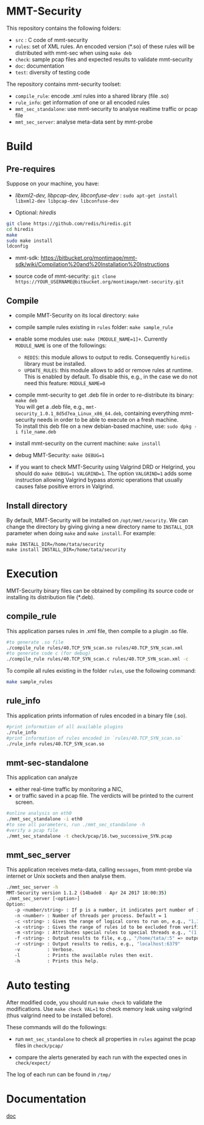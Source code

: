 # MMT-Security

This repository contains the following folders:

- `src` : C code of mmt-security
- `rules`: set of XML rules. An encoded version (*.so) of these rules will be distributed with mmt-sec when using `make deb`
- `check`: sample pcap files and expected results to validate mmt-security
- `doc`: documentation
- `test`: diversity of testing code

The repository contains mmt-security toolset:

- `compile_rule`: encode .xml rules into a shared library (file .so)
- `rule_info`: get information of one or all encoded rules
- `mmt_sec_standalone`: use mmt-security to analyse realtime traffic or pcap file
- `mmt_sec_server`: analyse meta-data sent by mmt-probe

# Build

## Pre-requires

Suppose on your machine, you have:

- *libxml2-dev, libpcap-dev, libconfuse-dev* :  `sudo apt-get install libxml2-dev libpcap-dev libconfuse-dev`

- Optional: *hiredis*

```bash
git clone https://github.com/redis/hiredis.git
cd hiredis
make
sudo make install
ldconfig
```

- mmt-sdk: https://bitbucket.org/montimage/mmt-sdk/wiki/Compilation%20and%20Installation%20Instructions

- source code of mmt-security: `git clone https://YOUR_USERNAME@bitbucket.org/montimage/mmt-security.git`


## Compile


- compile MMT-Security on its local directory: `make`

- compile sample rules existing in `rules` folder: `make sample_rule`

- enable some modules use: `make [MODULE_NAME=1]+`. Currently `MODULE_NAME` is one of the followings:

   - `REDIS`: this module allows to output to redis. Consequently `hiredis` library must be installed. 
   - `UPDATE_RULES`: this module allows to add or remove rules at runtime. This is enabled by default. To disable this, e.g., in the case we do not need this feature: `MODULE_NAME=0`

- compile mmt-security to get .deb file in order to re-distribute its binary: `make deb`  
   You will get a .deb file, e.g., `mmt-security_1.0.1_8d5d7ea_Linux_x86_64.deb`, containing everything mmt-security needs in order to be able to execute on a fresh machine.  
   To install this deb file on a new debian-based machine, use: `sudo dpkg -i file_name.deb`

- install mmt-security on the current machine: `make install`

- debug MMT-Security: `make DEBUG=1`


- if you want to check MMT-Security using Valgrind DRD or Helgrind, you should do `make DEBUG=1 VALGRIND=1`. The option `VALGRIND=1` adds some instruction allowing Valgrind bypass atomic operations that usually causes false positive errors in Valgrind.

## Install directory

By default, MMT-Security will be installed on `/opt/mmt/security`. 
We can change the directory by giving giving a new directory name to `INSTALL_DIR` parameter when doing `make` and `make install`. For example:

```
make INSTALL_DIR=/home/tata/security
make install INSTALL_DIR=/home/tata/security
```

# Execution

MMT-Security binary files can be obtained by compiling its source code or installing its distribution file (*.deb).

## compile_rule
This application parses rules in .xml file, then compile to a plugin .so file.

```bash
#to generate .so file
./compile_rule rules/40.TCP_SYN_scan.so rules/40.TCP_SYN_scan.xml 
#to generate code c (for debug)
./compile_rule rules/40.TCP_SYN_scan.c rules/40.TCP_SYN_scan.xml -c
```

To compile all rules existing in the folder `rules`, use the following command:

```bash
make sample_rules
```

## rule_info

This application prints information of rules encoded in a binary file (.so).

```bash
#print information of all available plugins
./rule_info
#print information of rules encoded in `rules/40.TCP_SYN_scan.so`
./rule_info rules/40.TCP_SYN_scan.so
```

## mmt-sec-standalone

This application can analyze
 
- either real-time traffic by monitoring a NIC,
- or traffic saved in a pcap file. The verdicts will be printed to the current screen.

```bash
#online analysis on eth0
./mmt_sec_standalone -i eth0
#to see all parameters, run ./mmt_sec_standalone -h
#verify a pcap file
./mmt_sec_standalone -t check/pcap/16.two_successive_SYN.pcap 
```

## mmt_sec_server

This application receives meta-data, calling `messages`, from mmt-probe via internet or Unix sockets and then analyse them.

```bash
./mmt_sec_server -h
MMT-Security version 1.1.2 (14bade8 - Apr 24 2017 18:00:35)
./mmt_sec_server [<option>]
Option:
   -p <number/string> : If p is a number, it indicates port number of internet domain socket otherwise it indicates name of unix domain socket. Default: 5000
   -n <number> : Number of threads per process. Default = 1
   -c <string> : Gives the range of logical cores to run on, e.g., "1,3-8,16"
   -x <string> : Gives the range of rules id to be excluded from verification, e.g., "1,3-8,16"
   -m <string> : Attributes special rules to special threads e.g., "(1:10-13)(2:50)(4:1007-1010)"
   -f <string> : Output results to file, e.g., "/home/tata/:5" => output to folder /home/tata and each file contains reports during 5 seconds 
   -r <string> : Output results to redis, e.g., "localhost:6379"
   -v          : Verbose.
   -l          : Prints the available rules then exit.
   -h          : Prints this help.
```

# Auto testing

After modified code, you should run `make check` to validate the modifications.
Use `make check VAL=1` to check memory leak using valgrind (thus valgrind need to be installed before).

These commands will do the followings:

- run `mmt_sec_standalone` to check all properties in `rules`
against the pcap files in `check/pcap/`

- compare the alerts generated by each run with the expected ones in `check/expect/`

The log of each run can be found in `/tmp/` 

# Documentation

[doc](doc/)
